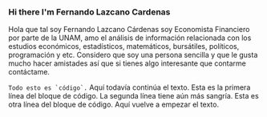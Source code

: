 ### Hi there  I'm Fernando Lazcano Cardenas 


Hola que tal soy Fernando Lazcano Cárdenas soy Economista Financiero por parte de la UNAM, amo el análisis de información relacionada con los estudios económicos, estadísticos, matemáticos, bursátiles, políticos, programación y etc.  Considero que soy una persona sencilla y que le gusta mucho hacer amistades así que si tienes algo interesante que contarme contáctame. 


``Todo esto es `código`.``
Aquí todavía continúa el texto.
  Esta es la primera línea del bloque de código.
     La segunda línea tiene aún más sangría.
  Esta es otra línea del bloque de código.
Aquí vuelve a empezar el texto.
